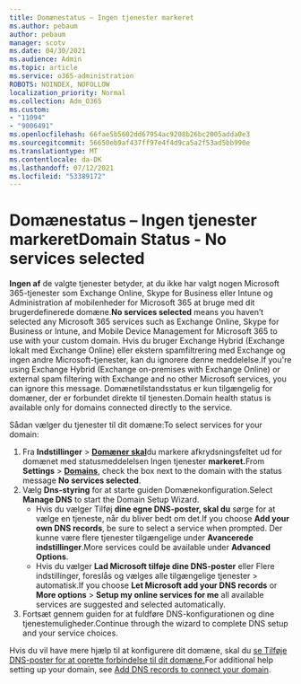 ```yaml
---
title: Domænestatus – Ingen tjenester markeret
ms.author: pebaum
author: pebaum
manager: scotv
ms.date: 04/30/2021
ms.audience: Admin
ms.topic: article
ms.service: o365-administration
ROBOTS: NOINDEX, NOFOLLOW
localization_priority: Normal
ms.collection: Adm_O365
ms.custom:
- "11094"
- "9006491"
ms.openlocfilehash: 66fae5b5602dd67954ac9208b26bc2005adda0e3
ms.sourcegitcommit: 56650eb9af437ff97e4f4d9ca5a2f53ad5bb990e
ms.translationtype: MT
ms.contentlocale: da-DK
ms.lasthandoff: 07/12/2021
ms.locfileid: "53389172"
---
```

# <a name="domain-status---no-services-selected"></a><span data-ttu-id="03ec2-102">Domænestatus – Ingen tjenester markeret</span><span class="sxs-lookup"><span data-stu-id="03ec2-102">Domain Status - No services selected</span></span>

<span data-ttu-id="03ec2-103">**Ingen af** de valgte tjenester betyder, at du ikke har valgt nogen Microsoft 365-tjenester som Exchange Online, Skype for Business eller Intune og Administration af mobilenheder for Microsoft 365 at bruge med dit brugerdefinerede domæne.</span><span class="sxs-lookup"><span data-stu-id="03ec2-103">**No services selected** means you haven’t selected any Microsoft 365 services such as Exchange Online, Skype for Business or Intune, and Mobile Device Management for Microsoft 365 to use with your custom domain.</span></span> <span data-ttu-id="03ec2-104">Hvis du bruger Exchange Hybrid (Exchange lokalt med Exchange Online) eller ekstern spamfiltrering med Exchange og ingen andre Microsoft-tjenester, kan du ignorere denne meddelelse.</span><span class="sxs-lookup"><span data-stu-id="03ec2-104">If you're using Exchange Hybrid (Exchange on-premises with Exchange Online) or external spam filtering with Exchange and no other Microsoft services, you can ignore this message.</span></span> <span data-ttu-id="03ec2-105">Domænetilstandsstatus er kun tilgængelig for domæner, der er forbundet direkte til tjenesten.</span><span class="sxs-lookup"><span data-stu-id="03ec2-105">Domain health status is available only for domains connected directly to the service.</span></span>

<span data-ttu-id="03ec2-106">Sådan vælger du tjenester til dit domæne:</span><span class="sxs-lookup"><span data-stu-id="03ec2-106">To select services for your domain:</span></span>

1. <span data-ttu-id="03ec2-107">Fra **Indstillinger**  >  [**Domæner skal**](https://admin.microsoft.com/Adminportal/Home)du markere afkrydsningsfeltet ud for domænet med statusmeddelelsen Ingen tjenester **markeret.**</span><span class="sxs-lookup"><span data-stu-id="03ec2-107">From **Settings** > [**Domains**](https://admin.microsoft.com/Adminportal/Home), check the box next to the domain with the status message **No services selected**.</span></span>
1. <span data-ttu-id="03ec2-108">Vælg **Dns-styring** for at starte guiden Domænekonfiguration.</span><span class="sxs-lookup"><span data-stu-id="03ec2-108">Select **Manage DNS** to start the Domain Setup Wizard.</span></span>
    - <span data-ttu-id="03ec2-109">Hvis du vælger Tilføj **dine egne DNS-poster, skal du** sørge for at vælge en tjeneste, når du bliver bedt om det.</span><span class="sxs-lookup"><span data-stu-id="03ec2-109">If you choose **Add your own DNS records**, be sure to select a service when prompted.</span></span> <span data-ttu-id="03ec2-110">Der kunne være flere tjenester tilgængelige under **Avancerede indstillinger**.</span><span class="sxs-lookup"><span data-stu-id="03ec2-110">More services could be available under **Advanced Options**.</span></span>
    - <span data-ttu-id="03ec2-111">Hvis du vælger **Lad Microsoft tilføje dine DNS-poster** eller Flere indstillinger, foreslås og vælges alle tilgængelige tjenester   >   automatisk.</span><span class="sxs-lookup"><span data-stu-id="03ec2-111">If you choose **Let Microsoft add your DNS records** or **More options** > **Setup my online services for me** all available services are suggested and selected automatically.</span></span>
1. <span data-ttu-id="03ec2-112">Fortsæt gennem guiden for at fuldføre DNS-konfigurationen og dine tjenestemuligheder.</span><span class="sxs-lookup"><span data-stu-id="03ec2-112">Continue through the wizard to complete DNS setup and your service choices.</span></span>
 
<span data-ttu-id="03ec2-113">Hvis du vil have mere hjælp til at konfigurere dit domæne, skal du [se Tilføje DNS-poster for at oprette forbindelse til dit domæne.](/microsoft-365/admin/get-help-with-domains/create-dns-records-at-any-dns-hosting-provider)</span><span class="sxs-lookup"><span data-stu-id="03ec2-113">For additional help setting up your domain, see [Add DNS records to connect your domain](/microsoft-365/admin/get-help-with-domains/create-dns-records-at-any-dns-hosting-provider).</span></span>

